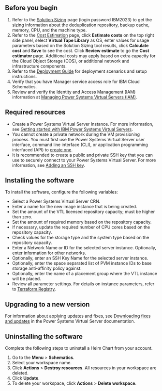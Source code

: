 ## Before you begin

  1. Refer to the [Solution Sizing](http://ibmsizing.falconstor.com) page (login password IBM2023) to get the sizing information about the deduplication repository, backup cache, memory, CPU, and the machine type.
  2. Refer to the [Cost Estimation](https://cloud.ibm.com/catalog/services/power-systems-virtual-server) page, click **Estimate costs** on the top right side panel, select **Virtual Tape Library** as OS, enter values for usage parameters based on the Solution Sizing tool results, click **Calculate cost** and **Save** to see the cost. Click **Review estimate** to go the **Cost estimator** page. Additional costs may apply based on extra capacity for the Cloud Object Storage (COS), or additional network and infrastructure components.
  3. Refer to the [Deployment Guide](https://falconstor-download.s3.us-east.cloud-object-storage.appdomain.cloud/FalconStor%20VTL%20for%20IBM%20Deployment%20Guide.pdf) for deployment scenarios and setup instructions.
  4. Verify that you have Manager service access role for IBM Cloud Schematics.
  5. Review and verify the Identity and Access Management (IAM) information at [Managing Power Systems Virtual Servers (IAM)](https://cloud.ibm.com/docs/power-iaas?topic=power-iaas-managing-resources-and-users).

## Required resources

  * Create a Power Systems Virtual Server Instance. For more information, see [Getting started with IBM Power Systems Virtual Servers](https://cloud.ibm.com/docs/power-iaas?topic=power-iaas-getting-started).
  * You cannot create a private network during the VM provisioning process. You must first use the Power Systems Virtual Server user interface, command line interface (CLI), or application programming interfaced (API) to [create one](https://cloud.ibm.com/docs/power-iaas?topic=power-iaas-configuring-subnet).
  * It is recommended to create a public and private SSH key that you can use to securely connect to your Power Systems Virtual Server. For more information, see [Adding an SSH key](https://cloud.ibm.com/docs/ssh-keys?topic=ssh-keys-adding-an-ssh-key).

## Installing the software

To install the software, configure the following variables:
  * Select a Power Systems Virtual Server CRN.
  * Enter a name for the new image instance that is being created.
  * Set the amount of the VTL licensed repository capacity; must be higher than zero.
  * Set the amount of required memory based on the repository capacity.
  * If necessary, update the required number of CPU cores based on the repository capacity.
  * Check values for the storage type and the system type based on the repository capacity.
  * Enter a Network Name or ID for the selected server instance. Optionally, enter information for other networks.
  * Optionally, enter an SSH Key Name for the selected server instance.
  * Optionally, enter the space separated list of PVM instance IDs to base storage anti-affinity policy against.
  * Optionally, enter the name of a placement group where the VTL instance will be placed.
  * Review all parameter settings. For details on instance parameters, refer to [Terraform Registry](https://registry.terraform.io/providers/IBM-Cloud/ibm/latest/docs/resources/pi_instance).

## Upgrading to a new version

For information about applying updates and fixes, see [Downloading fixes and updates](https://cloud.ibm.com/docs/power-iaas?topic=power-iaas-downloading-fixes-updates) in the Power Systems Virtual Server documentation.

## Uninstalling the software

Complete the following steps to uninstall a Helm Chart from your account.

1. Go to the **Menu** > **Schematics**.
2. Select your workspace name.
3. Click **Actions** > **Destroy resources**. All resources in your workspace are deleted.
4. Click **Update**.
5. To delete your workspace, click **Actions** > **Delete workspace**.
